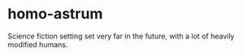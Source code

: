 # homo-astrum
Science fiction setting set very far in the future, with a lot of heavily modified humans.
